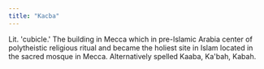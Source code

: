 ```yaml
---
title: "Kacba"
---
```

Lit. 'cubicle.' The building in Mecca which in pre-Islamic Arabia center of polytheistic religious ritual and became the holiest site in Islam located in the sacred mosque in Mecca. Alternatively spelled Kaaba, Ka'bah, Kabah.
